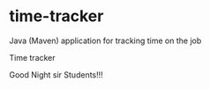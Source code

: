 # time-tracker
Java (Maven) application for tracking time on the job

Time tracker

Good Night sir Students!!!
